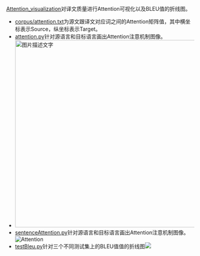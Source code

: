 [Attention_visualization](https://github.com/Shajiu/NLP_Machine-Translation/tree/master/Attention_visualization)对译文质量进行Attention可视化以及BLEU值的折线图。
- [corpus/attention.txt](https://github.com/Shajiu/NaturalLanguageProcessing/blob/master/MachineTranslation/AttentionVisualization/data/attention.txt)为源文跟译文对应词之间的Attention矩阵值，其中横坐标表示Source，纵坐标表示Target。
- [attention.py](https://github.com/Shajiu/NaturalLanguageProcessing/blob/master/MachineTranslation/AttentionVisualization/attention.py)针对源语言和目标语言画出Attention注意机制图像。
- <img src="https://github.com/Shajiu/NaturalLanguageProcessing/blob/master/MachineTranslation/AttentionVisualization/result/Attention.source.png" width="600" height="500" alt="图片描述文字"/>
- [sentenceAttention.py](https://github.com/Shajiu/NaturalLanguageProcessing/blob/master/MachineTranslation/AttentionVisualization/sentenceAttention.py)针对源语言和目标语言画出Attention注意机制图像。![Attention](https://github.com/Shajiu/NaturalLanguageProcessing/blob/master/MachineTranslation/AttentionVisualization/result/snsHeatmapNormal.png)
- [testBleu.py](https://github.com/Shajiu/NaturalLanguageProcessing/blob/master/MachineTranslation/AttentionVisualization/testBleu.py)针对三个不同测试集上的BLEU值值的折线图![](https://github.com/Shajiu/NaturalLanguageProcessing/blob/master/MachineTranslation/AttentionVisualization/result/easyplot.png)
